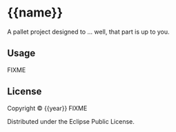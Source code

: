 # {{name}}

A pallet project designed to ... well, that part is up to you.

## Usage

FIXME

## License

Copyright © {{year}} FIXME

Distributed under the Eclipse Public License.
